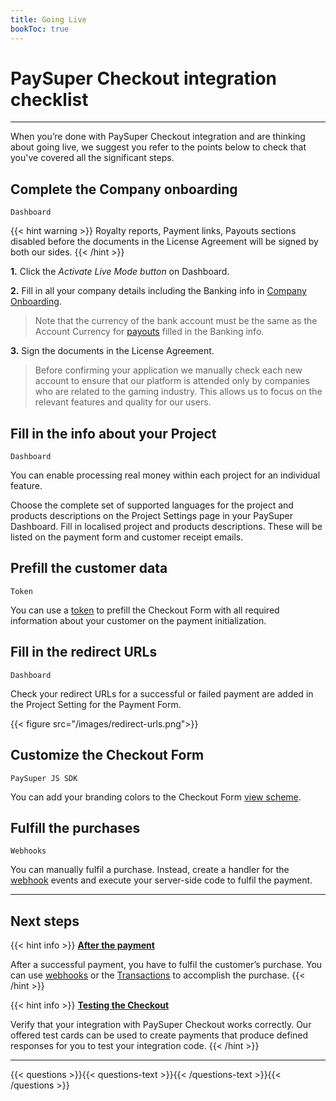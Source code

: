 ```yaml
---
title: Going Live
bookToc: true
---
```


# PaySuper Checkout integration checklist
***

When you’re done with PaySuper Checkout integration and are thinking about going live, we suggest you refer to the points below to check that you've covered all the significant steps.

## Complete the Company onboarding

`Dashboard`

{{< hint warning >}}
Royalty reports, Payment links, Payouts sections disabled before the documents in the License Agreement will be signed by both our sides.
{{< /hint >}}

**1.** Click the *Activate Live Mode button* on Dashboard.

**2.** Fill in all your company details including the Banking info in [Company Onboarding](https://dashboard.pay.super.com/company). 

>Note that the currency of the bank account must be the same as the Account Currency for [payouts](/docs/payouts/) filled in the Banking info.

**3.** Sign the documents in the License Agreement.

> Before confirming your application we manually check each new account to ensure that our platform is attended only by companies who are related to the gaming industry. This allows us to focus on the relevant features and quality for our users.

## Fill in the info about your Project

`Dashboard`

You can enable processing real money within each project for an individual feature.

Choose the complete set of supported languages for the project and products descriptions on the Project Settings page in your PaySuper Dashboard. Fill in localised project and products descriptions. These will be listed on the payment form and customer receipt emails.

## Prefill the customer data

`Token`

You can use a [token](/docs/payments/token/) to prefill the Checkout Form with all required information about your customer on the payment initialization.

## Fill in the redirect URLs

`Dashboard`

Check your redirect URLs for a successful or failed payment are added in the Project Setting for the Payment Form.

{{< figure src="/images/redirect-urls.png">}}

## Customize the Checkout Form

`PaySuper JS SDK`

You can add your branding colors to the Checkout Form [view scheme](https://github.com/paysuper/paysuper-js-sdk/blob/master/docs/CUSTOMIZATION.md#available-parameters-of-viewschemeconfig).

## Fulfill the purchases

`Webhooks`

You can manually fulfil a purchase. Instead, create a handler for the [webhook](/docs/payments/fulfillment/#fulfilling-purchases-with-webhooks) events and execute your server-side code to fulfil the payment.

***

## Next steps

{{< hint info >}}
[**After the payment**](/docs/payments/fulfillment/)

After a successful payment, you have to fulfil the customer’s purchase. You can use [webhooks](/docs/payments/fulfillment/#fulfilling-purchases-with-webhooks) or the [Transactions](/docs/payments/fulfillment/#fulfilling-purchases-with-the-dashboard) to accomplish the purchase.
{{< /hint >}}

{{< hint info >}}
[**Testing the Checkout**](/docs/payments/testing/)

Verify that your integration with PaySuper Checkout works correctly. Our offered test cards can be used to create payments that produce defined responses for you to test your integration code.
{{< /hint >}}

***

{{< questions >}}{{< questions-text >}}{{< /questions-text >}}{{< /questions >}}